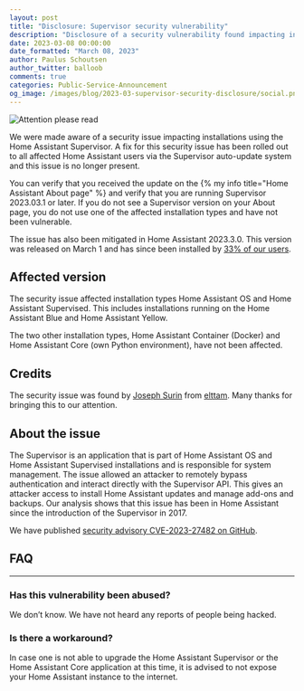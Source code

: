 ```yaml
---
layout: post
title: "Disclosure: Supervisor security vulnerability"
description: "Disclosure of a security vulnerability found impacting installations using the Home Assistant Supervisor."
date: 2023-03-08 00:00:00
date_formatted: "March 08, 2023"
author: Paulus Schoutsen
author_twitter: balloob
comments: true
categories: Public-Service-Announcement
og_image: /images/blog/2023-03-supervisor-security-disclosure/social.png
---
```


![Attention please read](/images/blog/2023-03-supervisor-security-disclosure/social.png)

We were made aware of a security issue impacting installations using
the Home Assistant Supervisor. A fix for this security issue has been rolled
out to all affected Home Assistant users via the Supervisor auto-update system
and this issue is no longer present.

You can verify that you received the update on the {% my info title="Home Assistant About page" %}
and verify that you are running Supervisor 2023.03.1 or later. If you do not
see a Supervisor version on your About page, you do not use one of the affected
installation types and have not been vulnerable.

The issue has also been mitigated in Home Assistant 2023.3.0. This version
was released on March 1 and has since been installed by [33% of our users][analytics].

[analytics]: https://analytics.home-assistant.io/

## Affected version

The security issue affected installation types Home Assistant OS and
Home Assistant Supervised. This includes installations running on the
Home Assistant Blue and Home Assistant Yellow.

The two other installation types, Home Assistant Container (Docker) and
Home Assistant Core (own Python environment), have not been affected.

## Credits

The security issue was found by [Joseph Surin] from [elttam]. Many thanks for bringing this to our attention.

[Joseph Surin]: https://www.linkedin.com/in/joseph-surin/
[elttam]: https://www.elttam.com/

## About the issue

The Supervisor is an application that is part of Home Assistant OS
and Home Assistant Supervised installations and is responsible for
system management. The issue allowed an attacker to remotely bypass
authentication and interact directly with the Supervisor API. This gives
an attacker access to install Home Assistant updates and manage add-ons
and backups. Our analysis shows that this issue has been in Home Assistant
since the introduction of the Supervisor in 2017.

We have published [security advisory CVE-2023-27482 on GitHub][advisory].

[advisory]: https://github.com/home-assistant/core/security/advisories/GHSA-2j8f-h4mr-qr25

## FAQ

---

### Has this vulnerability been abused?

We don’t know. We have not heard any reports of people being hacked.

### Is there a workaround?

In case one is not able to upgrade the Home Assistant Supervisor or the
Home Assistant Core application at this time, it is advised to not expose
your Home Assistant instance to the internet.
